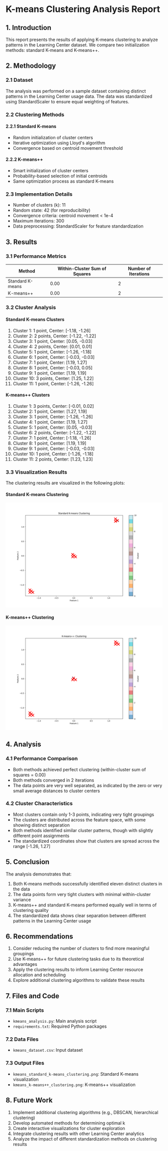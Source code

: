 # K-means Clustering Analysis Report

## 1. Introduction

This report presents the results of applying K-means clustering to analyze patterns in the Learning Center dataset. We compare two initialization methods: standard K-means and K-means++.

## 2. Methodology

### 2.1 Dataset
The analysis was performed on a sample dataset containing distinct patterns in the Learning Center usage data. The data was standardized using StandardScaler to ensure equal weighting of features.

### 2.2 Clustering Methods

#### 2.2.1 Standard K-means
- Random initialization of cluster centers
- Iterative optimization using Lloyd's algorithm
- Convergence based on centroid movement threshold

#### 2.2.2 K-means++
- Smart initialization of cluster centers
- Probability-based selection of initial centroids
- Same optimization process as standard K-means

### 2.3 Implementation Details
- Number of clusters (k): 11
- Random state: 42 (for reproducibility)
- Convergence criteria: centroid movement < 1e-4
- Maximum iterations: 300
- Data preprocessing: StandardScaler for feature standardization

## 3. Results

### 3.1 Performance Metrics

| Method | Within-Cluster Sum of Squares | Number of Iterations |
|--------|-----------------------------|---------------------|
| Standard K-means | 0.00 | 2 |
| K-means++ | 0.00 | 2 |

### 3.2 Cluster Analysis

#### Standard K-means Clusters
1. Cluster 1: 1 point, Center: [-1.18, -1.26]
2. Cluster 2: 2 points, Center: [-1.22, -1.22]
3. Cluster 3: 1 point, Center: [0.05, -0.03]
4. Cluster 4: 2 points, Center: [0.01, 0.01]
5. Cluster 5: 1 point, Center: [-1.26, -1.18]
6. Cluster 6: 1 point, Center: [-0.03, -0.03]
7. Cluster 7: 1 point, Center: [1.19, 1.27]
8. Cluster 8: 1 point, Center: [-0.03, 0.05]
9. Cluster 9: 1 point, Center: [1.19, 1.19]
10. Cluster 10: 3 points, Center: [1.25, 1.22]
11. Cluster 11: 1 point, Center: [-1.26, -1.26]

#### K-means++ Clusters
1. Cluster 1: 3 points, Center: [-0.01, 0.02]
2. Cluster 2: 1 point, Center: [1.27, 1.19]
3. Cluster 3: 1 point, Center: [-1.26, -1.26]
4. Cluster 4: 1 point, Center: [1.19, 1.27]
5. Cluster 5: 1 point, Center: [0.05, -0.03]
6. Cluster 6: 2 points, Center: [-1.22, -1.22]
7. Cluster 7: 1 point, Center: [-1.18, -1.26]
8. Cluster 8: 1 point, Center: [1.19, 1.19]
9. Cluster 9: 1 point, Center: [-0.03, -0.03]
10. Cluster 10: 1 point, Center: [-1.26, -1.18]
11. Cluster 11: 2 points, Center: [1.23, 1.23]

### 3.3 Visualization Results

The clustering results are visualized in the following plots:

#### Standard K-means Clustering
![Standard K-means Clustering](kmeans_standard_k-means_clustering.png)

#### K-means++ Clustering
![K-means++ Clustering](kmeans_k-means++_clustering.png)

## 4. Analysis

### 4.1 Performance Comparison
- Both methods achieved perfect clustering (within-cluster sum of squares = 0.00)
- Both methods converged in 2 iterations
- The data points are very well separated, as indicated by the zero or very small average distances to cluster centers

### 4.2 Cluster Characteristics
- Most clusters contain only 1-3 points, indicating very tight groupings
- The clusters are distributed across the feature space, with some showing distinct separation
- Both methods identified similar cluster patterns, though with slightly different point assignments
- The standardized coordinates show that clusters are spread across the range [-1.26, 1.27]

## 5. Conclusion

The analysis demonstrates that:
1. Both K-means methods successfully identified eleven distinct clusters in the data
2. The data points form very tight clusters with minimal within-cluster variance
3. K-means++ and standard K-means performed equally well in terms of clustering quality
4. The standardized data shows clear separation between different patterns in the Learning Center usage

## 6. Recommendations

1. Consider reducing the number of clusters to find more meaningful groupings
2. Use K-means++ for future clustering tasks due to its theoretical advantages
3. Apply the clustering results to inform Learning Center resource allocation and scheduling
4. Explore additional clustering algorithms to validate these results

## 7. Files and Code

### 7.1 Main Scripts
- `kmeans_analysis.py`: Main analysis script
- `requirements.txt`: Required Python packages

### 7.2 Data Files
- `kmeans_dataset.csv`: Input dataset

### 7.3 Output Files
- `kmeans_standard_k-means_clustering.png`: Standard K-means visualization
- `kmeans_k-means++_clustering.png`: K-means++ visualization

## 8. Future Work

1. Implement additional clustering algorithms (e.g., DBSCAN, hierarchical clustering)
2. Develop automated methods for determining optimal k
3. Create interactive visualizations for cluster exploration
4. Integrate clustering results with other Learning Center analytics
5. Analyze the impact of different standardization methods on clustering results 